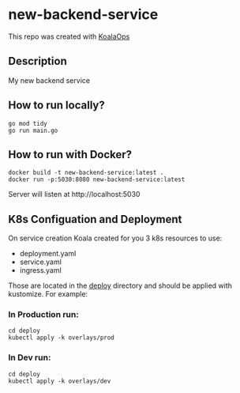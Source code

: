 # new-backend-service

This repo was created with [KoalaOps](https://app.koalaops.com/)

## Description

My new backend service

## How to run locally?

```
go mod tidy
go run main.go
```

## How to run with Docker?

```
docker build -t new-backend-service:latest .
docker run -p:5030:8080 new-backend-service:latest
```

Server will listen at http://localhost:5030

## K8s Configuation and Deployment

On service creation Koala created for you 3 k8s resources to use:

- deployment.yaml
- service.yaml
- ingress.yaml

Those are located in the [deploy](deploy) directory and should be applied with kustomize. For example:

### In Production run: 

```
cd deploy
kubectl apply -k overlays/prod
```

### In Dev run: 

```
cd deploy
kubectl apply -k overlays/dev
```


